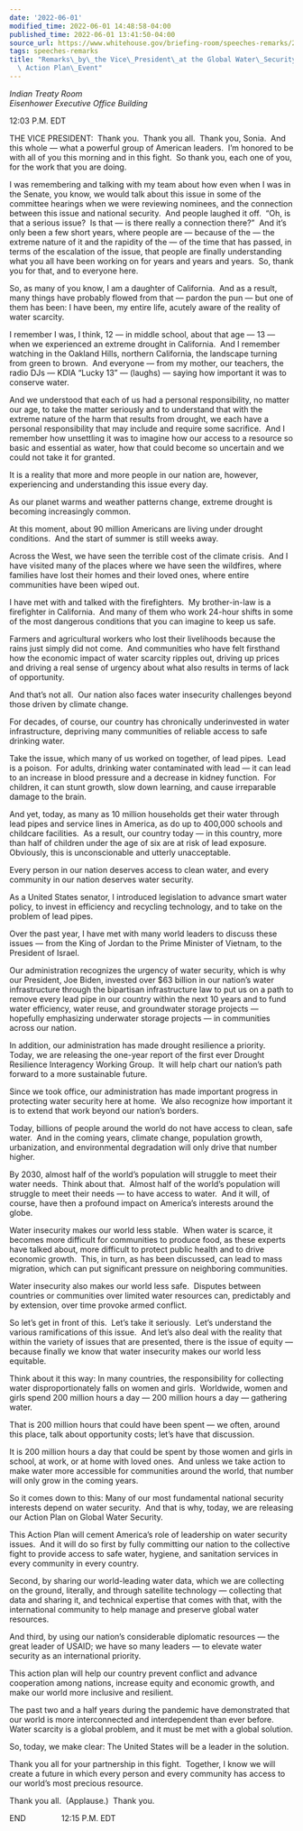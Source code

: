```yaml
---
date: '2022-06-01'
modified_time: 2022-06-01 14:48:58-04:00
published_time: 2022-06-01 13:41:50-04:00
source_url: https://www.whitehouse.gov/briefing-room/speeches-remarks/2022/06/01/remarks-by-vice-president-harris-at-global-water-security-white-house-action-plan-event/
tags: speeches-remarks
title: "Remarks\_by\_the Vice\_President\_at the Global Water\_Security\_White\_House\
  \ Action Plan\_Event"
---
```

 
*Indian Treaty Room  
Eisenhower Executive Office Building*

12:03 P.M. EDT  
  
THE VICE PRESIDENT:  Thank you.  Thank you all.  Thank you, Sonia.  And
this whole — what a powerful group of American leaders.  I’m honored to
be with all of you this morning and in this fight.  So thank you, each
one of you, for the work that you are doing.  
  
I was remembering and talking with my team about how even when I was in
the Senate, you know, we would talk about this issue in some of the
committee hearings when we were reviewing nominees, and the connection
between this issue and national security.  And people laughed it off. 
“Oh, is that a serious issue?  Is that — is there really a connection
there?”  And it’s only been a few short years, where people are —
because of the — the extreme nature of it and the rapidity of the — of
the time that has passed, in terms of the escalation of the issue, that
people are finally understanding what you all have been working on for
years and years and years.  So, thank you for that, and to everyone
here.  
  
So, as many of you know, I am a daughter of California.  And as a
result, many things have probably flowed from that — pardon the pun —
but one of them has been: I have been, my entire life, acutely aware of
the reality of water scarcity.  
  
I remember I was, I think, 12 — in middle school, about that age — 13 —
when we experienced an extreme drought in California.  And I remember
watching in the Oakland Hills, northern California, the landscape
turning from green to brown.  And everyone — from my mother, our
teachers, the radio DJs — KDIA “Lucky 13” — (laughs) — saying how
important it was to conserve water.   
  
And we understood that each of us had a personal responsibility, no
matter our age, to take the matter seriously and to understand that with
the extreme nature of the harm that results from drought, we each have a
personal responsibility that may include and require some sacrifice. 
And I remember how unsettling it was to imagine how our access to a
resource so basic and essential as water, how that could become so
uncertain and we could not take it for granted.  
  
It is a reality that more and more people in our nation are, however,
experiencing and understanding this issue every day.  
  
As our planet warms and weather patterns change, extreme drought is
becoming increasingly common.  
  
At this moment, about 90 million Americans are living under drought
conditions.  And the start of summer is still weeks away.   
  
Across the West, we have seen the terrible cost of the climate crisis. 
And I have visited many of the places where we have seen the wildfires,
where families have lost their homes and their loved ones, where entire
communities have been wiped out.   
  
I have met with and talked with the firefighters.  My brother-in-law is
a firefighter in California.  And many of them who work 24-hour shifts
in some of the most dangerous conditions that you can imagine to keep us
safe.  
  
Farmers and agricultural workers who lost their livelihoods because the
rains just simply did not come.  And communities who have felt firsthand
how the economic impact of water scarcity ripples out, driving up prices
and driving a real sense of urgency about what also results in terms of
lack of opportunity.  
  
And that’s not all.  Our nation also faces water insecurity challenges
beyond those driven by climate change.   
  
For decades, of course, our country has chronically underinvested in
water infrastructure, depriving many communities of reliable access to
safe drinking water.  
  
Take the issue, which many of us worked on together, of lead pipes. 
Lead is a poison.  For adults, drinking water contaminated with lead —
it can lead to an increase in blood pressure and a decrease in kidney
function.  For children, it can stunt growth, slow down learning, and
cause irreparable damage to the brain.  
  
And yet, today, as many as 10 million households get their water through
lead pipes and service lines in America, as do up to 400,000 schools and
childcare facilities.  As a result, our country today — in this country,
more than half of children under the age of six are at risk of lead
exposure.  Obviously, this is unconscionable and utterly
unacceptable.     
  
Every person in our nation deserves access to clean water, and every
community in our nation deserves water security.  
  
As a United States senator, I introduced legislation to advance smart
water policy, to invest in efficiency and recycling technology, and to
take on the problem of lead pipes.     
  
Over the past year, I have met with many world leaders to discuss these
issues — from the King of Jordan to the Prime Minister of Vietnam, to
the President of Israel.  
  
Our administration recognizes the urgency of water security, which is
why our President, Joe Biden, invested over $63 billion in our nation’s
water infrastructure through the bipartisan infrastructure law to put us
on a path to remove every lead pipe in our country within the next 10
years and to fund water efficiency, water reuse, and groundwater storage
projects — hopefully emphasizing underwater storage projects — in
communities across our nation.   
  
In addition, our administration has made drought resilience a priority. 
Today, we are releasing the one-year report of the first ever Drought
Resilience Interagency Working Group.  It will help chart our nation’s
path forward to a more sustainable future.   
  
Since we took office, our administration has made important progress in
protecting water security here at home.  We also recognize how important
it is to extend that work beyond our nation’s borders.   
  
Today, billions of people around the world do not have access to clean,
safe water.  And in the coming years, climate change, population growth,
urbanization, and environmental degradation will only drive that number
higher.  
  
By 2030, almost half of the world’s population will struggle to meet
their water needs.  Think about that.  Almost half of the world’s
population will struggle to meet their needs — to have access to water. 
And it will, of course, have then a profound impact on America’s
interests around the globe.   
  
Water insecurity makes our world less stable.  When water is scarce, it
becomes more difficult for communities to produce food, as these experts
have talked about, more difficult to protect public health and to drive
economic growth.  This, in turn, as has been discussed, can lead to mass
migration, which can put significant pressure on neighboring
communities.   
  
Water insecurity also makes our world less safe.  Disputes between
countries or communities over limited water resources can, predictably
and by extension, over time provoke armed conflict.  
  
So let’s get in front of this.  Let’s take it seriously.  Let’s
understand the various ramifications of this issue.  And let’s also deal
with the reality that within the variety of issues that are presented,
there is the issue of equity — because finally we know that water
insecurity makes our world less equitable. 

Think about it this way: In many countries, the responsibility for
collecting water disproportionately falls on women and girls. 
Worldwide, women and girls spend 200 million hours a day — 200 million
hours a day — gathering water.

That is 200 million hours that could have been spent — we often, around
this place, talk about opportunity costs; let’s have that discussion.

It is 200 million hours a day that could be spent by those women and
girls in school, at work, or at home with loved ones.  And unless we
take action to make water more accessible for communities around the
world, that number will only grow in the coming years.   
  
So it comes down to this: Many of our most fundamental national security
interests depend on water security.  And that is why, today, we are
releasing our Action Plan on Global Water Security.

This Action Plan will cement America’s role of leadership on water
security issues.  And it will do so first by fully committing our nation
to the collective fight to provide access to safe water, hygiene, and
sanitation services in every community in every country.

Second, by sharing our world-leading water data, which we are collecting
on the ground, literally, and through satellite technology — collecting
that data and sharing it, and technical expertise that comes with that,
with the international community to help manage and preserve global
water resources. 

And third, by using our nation’s considerable diplomatic resources — the
great leader of USAID; we have so many leaders — to elevate water
security as an international priority.    
  
This action plan will help our country prevent conflict and advance
cooperation among nations, increase equity and economic growth, and make
our world more inclusive and resilient.   
  
The past two and a half years during the pandemic have demonstrated that
our world is more interconnected and interdependent than ever before. 
Water scarcity is a global problem, and it must be met with a global
solution.  
  
So, today, we make clear: The United States will be a leader in the
solution.  
  
Thank you all for your partnership in this fight.  Together, I know we
will create a future in which every person and every community has
access to our world’s most precious resource.

Thank you all.  (Applause.)  Thank you.

END                12:15 P.M. EDT  
